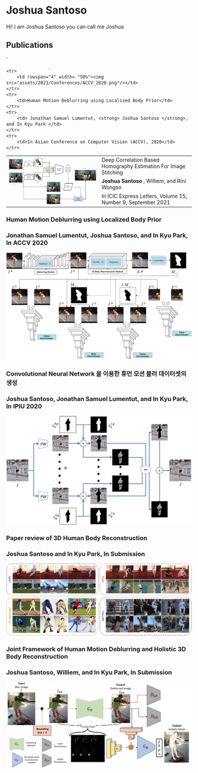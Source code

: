 # Joshua Santoso
Hi! I am Joshua Santoso you can call me Joshua
## Publications

<table border="0">
    <tr>            `                                                                                               
        <td rowspan="4" width= "50%"><img src="assets/2021/Journal/ICIC_EXPRESS_2021.png"/></td>
    </tr>
    <tr>
        <td>Deep Correlation Based Homography Estimation For Image Stitching</td>
    </tr>
    <tr>
        <td> <strong>Joshua Santoso </strong>, Williem, and Rini Wongso</td>
    </tr>
    <tr>
        <td>In ICIC Express Letters, Volume 15, Number 9, September 2021</td>
    </tr>
    
    <tr>            `                                                                                               
        <td rowspan="4" width= "50%"><img src="assets/2021/Conferences/ACCV_2020.png"/></td>
    </tr> 
    <tr>
        <td>Human Motion Deblurring using Localized Body Prior</td>
    </tr>
    <tr>
        <td> Jonathan Samuel Lumentut, <strong> Joshua Santoso </strong>, and In Kyu Park </td>
    </tr>
    <tr>
        <td>In Asian Conference on Computer Vision (ACCV), 2020</td>
    </tr>
        
</table> 

### Human Motion Deblurring using Localized Body Prior
### Jonathan Samuel Lumentut, Joshua Santoso, and In Kyu Park, In ACCV 2020
<img src="assets/2021/Conferences/ACCV_2020.png" alt="hi" class="inline"/>

### Convolutional Neural Network 을 이용한 휴먼 모션 블러 데이터셋의 생성
### Joshua Santoso, Jonathan Samuel Lumentut, and In Kyu Park, In IPIU 2020
<img src="assets/2021/Conferences/IPIU_2020.png" alt="hi" class="inline"/>

### Paper review of 3D Human Body Reconstruction
### Joshua Santoso and In Kyu Park, In Submission 
<img src="assets/2021/Journal/SUBM_2021.PNG" alt="hi" class="inline"/>

### Joint Framework of Human Motion Deblurring and Holistic 3D Body Reconstruction
### Joshua Santoso, Williem, and In Kyu Park, In Submission 
<img src="assets/2021/Conferences/ICCV_SUBM_2021.png" alt="hi" class="inline"/>

